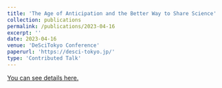 ```yaml
---
title: 'The Age of Anticipation and the Better Way to Share Science'
collection: publications
permalink: /publications/2023-04-16
excerpt: ''
date: 2023-04-16
venue: 'DeSciTokyo Conference'
paperurl: 'https://desci-tokyo.jp/'
type: 'Contributed Talk'
---
```


<a href='https://desci-tokyo.jp/'>You can see details here.</a>


